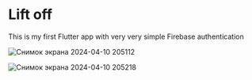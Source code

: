 # Lift off

This is my first Flutter app with very very simple Firebase authentication

![Снимок экрана 2024-04-10 205112](https://github.com/CustomAtlas/lift_off/assets/165499054/efe370d3-5985-4e3b-9aa0-c8a0ff2d19f0)

![Снимок экрана 2024-04-10 205218](https://github.com/CustomAtlas/lift_off/assets/165499054/367a28a0-41b3-4ef0-b380-08544d14b5bc)
